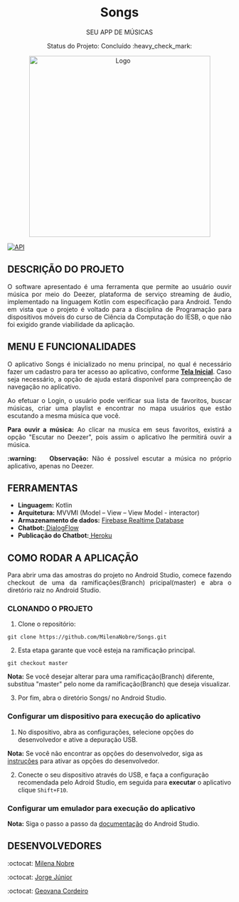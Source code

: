 <h1 align="center"> Songs </h1> 
<p align="center"> SEU APP DE MÚSICAS </p>
<p align="center"> Status do Projeto: Concluído :heavy_check_mark:</>
<div align="center">   
   <img width="407"  alt="Logo" src="https://user-images.githubusercontent.com/48803004/84547437-ecdcde80-acd9-11ea-97f6-2b42ae3862a8.png">
</div>

[![API](https://img.shields.io/badge/API-23%2B-brightgreen.svg?style=flat)](https://android-arsenal.com/api?level=23)


## DESCRIÇÃO DO PROJETO

<p align="justify"> O software apresentado é uma ferramenta que permite ao usuário ouvir música por meio do Deezer, plataforma de serviço streaming de áudio, implementado na linguagem Kotlin com especificação para Android.
    Tendo em vista que o projeto é voltado para a disciplina de Programação para dispositivos móveis do curso de Ciência da Computação do IESB, o que não foi exigido grande viabilidade da aplicação.</p>

## MENU E FUNCIONALIDADES

<p align="justify"> O aplicativo Songs é inicializado no menu principal, no qual é necessário fazer um cadastro para ter acesso ao aplicativo, conforme <b><a href="https://user-images.githubusercontent.com/48803004/84836840-f8e3db80-b00c-11ea-882c-496217116837.jpeg">Tela Inicial<a></b>. Caso seja necessário, a opção de ajuda estará disponível para compreenção de navegação no aplicativo. </p>
    
<p align="justify">Ao efetuar o Login, o usuário pode verificar sua lista de favoritos, buscar músicas, criar uma playlist e encontrar no mapa usuários que estão escutando a mesma música que você. </p>

<p align="justify"><b>Para ouvir a música:</b> Ao clicar na musíca em seus favoritos, existirá a opção "Escutar no Deezer", pois assim o aplicativo lhe permitirá ouvir a música.</p>

<p align="justify"><b> :warning: &nbsp;&nbsp; Observação:</b> Não é possível escutar a música no próprio aplicativo, apenas no Deezer.</p>

## FERRAMENTAS

<ul>
   <li><b>Linguagem:</b> Kotlin</li>
   <li><b>Arquitetura:</b> MVVMI (Model – View – View Model - interactor) </li>
   <li><b>Armazenamento de dados:</b> <a href="https://firebase.google.com/docs/auth"> Firebase Realtime Database </a> </li> 
   <li><b>Chatbot:</b><a href="https://dialogflow.com/docs"> DialogFlow </a></li>
   <li><b>Publicação do Chatbot:</b><a href="https://signup.heroku.com"> Heroku </a></li>
</ul>

## COMO RODAR A APLICAÇÃO 
<p align="justify"> Para abrir uma das amostras do projeto no Android Studio, comece fazendo checkout de uma da ramificações(Branch) pricipal(master) e abra o diretório raiz no Android Studio.</p>

### CLONANDO O PROJETO

1. Clone o repositório:

```
git clone https://github.com/MilenaNobre/Songs.git
```

2. Esta etapa garante que você esteja na ramificação principal. 

```
git checkout master
```

<b>Nota:</b> Se você desejar alterar para uma ramificação(Branch) diferente, substitua "master" pelo nome da ramificação(Branch) que deseja visualizar.

3. Por fim, abra o diretório Songs/ no Android Studio.

### Configurar um dispositivo para execução do aplicativo

1. No dispositivo, abra as configurações, selecione opções do desenvolvedor e ative a depuração USB.

<b>Nota:</b> Se você não encontrar as opções do desenvolvedor, siga as <a href="https://developer.android.com/studio/debug/dev-options">instruções</a> para ativar as opções do desenvolvedor.

2. Conecte o seu dispositivo através do USB, e faça a configuração recomendada pelo Adroid Studio, em seguida para <b>executar</b> o aplicativo clique ```Shift+F10```.

### Configurar um emulador para execução do aplicativo

<b>Nota:</b> Siga o passo a passo da <a href="https://developer.android.com/studio/run/emulator">documentação</a> do Android Studio.

## DESENVOLVEDORES
<p align="justify"> :octocat: <a href="https://github.com/MilenaNobre"> Milena Nobre </a> </p>
<p align="justify"> :octocat: <a href="https://github.com/jjorge98"> Jorge Júnior </a> </p>
<p align="justify"> :octocat: <a href="https://github.com/Geovascordeiro"> Geovana Cordeiro</a> </p>

